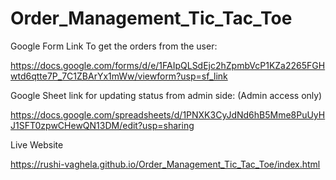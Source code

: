 # Order_Management_Tic_Tac_Toe


Google Form Link To get the orders from the user:

https://docs.google.com/forms/d/e/1FAIpQLSdEjc2hZpmbVcP1KZa2265FGHwtd6qtte7P_7C1ZBArYx1mWw/viewform?usp=sf_link

Google Sheet link for updating status from admin side: (Admin access only)

https://docs.google.com/spreadsheets/d/1PNXK3CyJdNd6hB5Mme8PuUyHJ1SFT0zpwCHewQN13DM/edit?usp=sharing

Live Website

https://rushi-vaghela.github.io/Order_Management_Tic_Tac_Toe/index.html
